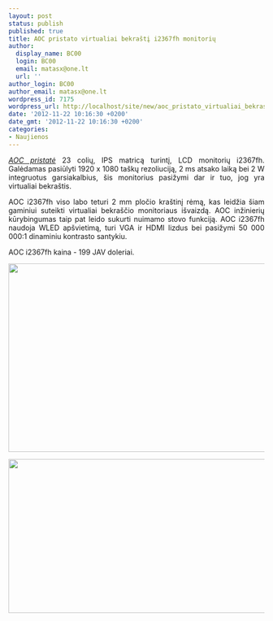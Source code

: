 ```yaml
---
layout: post
status: publish
published: true
title: AOC pristato virtualiai bekraštį i2367fh monitorių
author:
  display_name: BC00
  login: BC00
  email: matasx@one.lt
  url: ''
author_login: BC00
author_email: matasx@one.lt
wordpress_id: 7175
wordpress_url: http://localhost/site/new/aoc_pristato_virtualiai_bekrasti_i2367fh_monitoriu/
date: '2012-11-22 10:16:30 +0200'
date_gmt: '2012-11-22 10:16:30 +0200'
categories:
- Naujienos
---
```

<p style="text-align: justify;">
	<a href="http://www.guru3d.com/news_story/aoc_reveals_virtually_borderless_23_inch_ips_display.html"><em>AOC pristatė</em></a> 23 colių, IPS matricą turintį, LCD monitorių i2367fh. Galėdamas pasiūlyti 1920 x 1080 ta&scaron;kų rezoliuciją, 2 ms atsako laiką bei 2 W integruotus garsiakalbius, &scaron;is monitorius pasižymi dar ir tuo, jog yra virtualiai bekra&scaron;tis.</p>
<p style="text-align: justify;">
	AOC i2367fh viso labo teturi 2 mm pločio kra&scaron;tinį rėmą, kas leidžia &scaron;iam gaminiui suteikti virtualiai bekra&scaron;čio monitoriaus i&scaron;vaizdą. AOC inžinierių kūrybingumas taip pat leido sukurti nuimamo stovo funkciją. AOC i2367fh naudoja WLED ap&scaron;vietimą, turi VGA ir HDMI lizdus bei pasižymi 50 000 000:1 dinaminiu kontrasto santykiu.</p>
<p>
	AOC i2367fh kaina - 199 JAV doleriai.</p>
<p>
	<img alt="" src="http://technews.lt/userfiles/aoc-slim.jpg" style="width: 520px; height: 371px;" /></p>
<p>
	<img alt="" src="http://technews.lt/userfiles/m3.png" style="width: 520px; height: 303px;" /></p>
